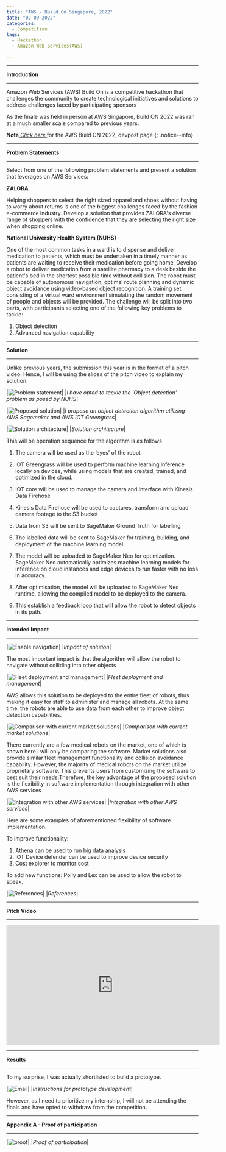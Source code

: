 ```yaml
---
title: "AWS - Build On Singapore, 2022"
date: "02-09-2022"
categories:
  - Competition
tags:
  - Hackathon
  - Amazon Web Services(AWS)

---
```


***

<strong>Introduction</strong>

***
Amazon Web Services (AWS) Build On is a competitive hackathon that challenges the community to create technological initiatives and solutions to address challenges faced by participating sponsors

As the finale was held in person at AWS Singapore, Build ON 2022 was ran at a much smaller scale compared to previous years.

**Note**<cite><a href="https://aws-build-on-2022.devpost.com/"> Click here </a></cite>for the AWS Build ON 2022, devpost page
{: .notice--info}

***

<strong>Problem Statements</strong>

***

Select from one of the following problem statements and present a solution that leverages on AWS Services:

<strong>ZALORA</strong>

Helping shoppers to select the right sized apparel and shoes without having to worry about returns is one of the biggest challenges faced by the fashion e-commerce industry. Develop a solution that provides ZALORA's diverse range of shoppers with the confidence that they are selecting the right size when shopping online.

<strong>National University Health System (NUHS)</strong>

One of the most common tasks in a ward is to dispense and deliver medication to patients, which must be undertaken in a timely manner as patients are waiting to receive their medication before going home. Develop a robot to deliver medication from a satellite pharmacy to a desk beside the patient's bed in the shortest possible time without collision. The robot must be capable of autonomous navigation, optimal route planning and dynamic object avoidance using video-based object recognition. A training set consisting of a virtual ward environment simulating the random movement of people and objects will be provided. The challenge will be split into two parts, with participants selecting one of the following key problems to tackle:

1. Object detection
2. Advanced navigation capability

***

<strong>Solution</strong>

***

Unlike previous years, the submission this year is in the format of a pitch video. Hence, I will be using the slides of the pitch video to explain my solution.

|![Problem statement](/assets/images/Hackathon-AWS-BO-2022/Slide3.PNG)|
|<em>I have opted to tackle the 'Object detection' problem as posed by NUHS</em>|

|![Proposed solution](/assets/images/Hackathon-AWS-BO-2022/Slide4.PNG)|
|<em>I propose an object detection algorithm utilizing AWS Sagemaker and AWS IOT Greengrass</em>|

|![Solution architecture](/assets/images/Hackathon-AWS-BO-2022/Slide6.PNG)|
|<em>Solution architecture</em>|

This will be operation sequence for the algorithm is as follows

1. The camera will be used as the ‘eyes’ of the robot

2. IOT Greengrass will be used to perform machine learning inference locally on devices, while using models that are created, trained, and optimized in the cloud. 

3. IOT core will be used to manage the camera and interface with Kinesis Data Firehose

4. Kinesis Data Firehose will be used to captures, transform and upload camera footage to the S3 bucket

5. Data from S3 will be sent to SageMaker Ground Truth for labelling

6. The labelled data will be sent to SageMaker for training, building, and deployment of the machine learning model

7. The model will be uploaded to SageMaker Neo for optimization. SageMaker Neo automatically optimizes machine learning models for inference on cloud instances and edge devices to run faster with no loss in accuracy.

8. After optimisation, the model will be uploaded to SageMaker Neo runtime, allowing the compiled model to be deployed to the camera.

9. This establish a feedback loop that will allow the robot to detect objects in its path.

***

<strong>Intended Impact</strong>

***

|![Enable navigation](/assets/images/Hackathon-AWS-BO-2022/Slide8.PNG)|
|<em>Impact of solution</em>|

The most important impact is that the algorithm will allow the robot to navigate without colliding into other objects

|![Fleet deployment and management](/assets/images/Hackathon-AWS-BO-2022/Slide9.PNG)|
|<em>Fleet deployment and management</em>|

AWS allows this solution to be deployed to the entire fleet of robots, thus making it easy for staff to administer and manage all robots. At the same time, the robots are able to use data from each other to improve object detection capabilities.


|![Comparison with current market solutions](/assets/images/Hackathon-AWS-BO-2022/Slide10.PNG)|
|<em>Comparison with current market solutions</em>|

There currently are a few medical robots on the market, one of which is shown here.I will only be comparing the software. Market solutions also provide similar fleet management functionality and collision avoidance capability. However, the majority of medical robots on the market utilize proprietary software. This prevents users from customizing the software to best suit their needs.Therefore, the key advantage of the proposed solution is the flexibility in software implementation through integration with other AWS services

|![Integration with other AWS services](/assets/images/Hackathon-AWS-BO-2022/Slide11.PNG)|
|<em>Integration with other AWS services</em>|

Here are some examples of aforementioned flexibility of software implementation.

To improve functionality:
1. Athena can be used to run big data analysis
2. IOT Device defender can be used to improve device security
3. Cost explorer to monitor cost

To add new functions:
Polly and Lex can be used to allow the robot to speak.

|![References](/assets/images/Hackathon-AWS-BO-2022/Slide13.PNG)|
|<em>References</em>|

***

<strong>Pitch Video</strong>

***

<iframe width="560" height="315" src="https://www.youtube.com/embed/BbHyT9OMDUY" title="YouTube video player" frameborder="0" allow="accelerometer; autoplay; clipboard-write; encrypted-media; gyroscope; picture-in-picture" allowfullscreen></iframe>

***

<strong>Results</strong>

***

To my surprise, I was actually shortlisted to build a prototype.

|![Email](/assets/images/Hackathon-AWS-BO-2022/Shortlist.png)|
|<em>Instructions for prototype development</em>|

However, as I need to prioritize my internship, I will not be attending the finals and have opted to withdraw from the competition.

***

<strong>Appendix A - Proof of participation </strong>

***

|![proof](/assets/images/Hackathon-AWS-BO-2021/AWS_BO-2022_cert.png)|
|<em>Proof of participation</em>|